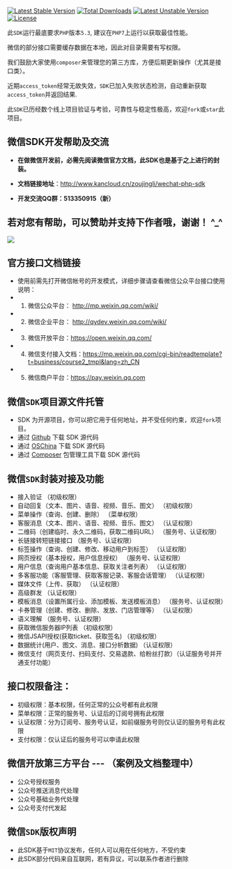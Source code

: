 [![Latest Stable Version](https://poser.pugx.org/zoujingli/wechat-php-sdk/v/stable)](https://packagist.org/packages/zoujingli/wechat-php-sdk)
[![Total Downloads](https://poser.pugx.org/zoujingli/wechat-php-sdk/downloads)](https://packagist.org/packages/zoujingli/wechat-php-sdk)
[![Latest Unstable Version](https://poser.pugx.org/zoujingli/wechat-php-sdk/v/unstable)](https://packagist.org/packages/zoujingli/wechat-php-sdk)
[![License](https://poser.pugx.org/zoujingli/wechat-php-sdk/license)](https://packagist.org/packages/zoujingli/wechat-php-sdk)

此`SDK`运行最底要求`PHP`版本`5.3`, 建议在`PHP7`上运行以获取最佳性能。

微信的部分接口需要缓存数据在本地，因此对目录需要有写权限。

我们鼓励大家使用`composer`来管理您的第三方库，方便后期更新操作（尤其是接口类）。

近期`access_token`经常无故失效，`SDK`已加入失败状态检测，自动重新获取`access_token`并返回结果.

此`SDK`已历经数个线上项目验证与考验，可靠性与稳定性极高，欢迎`fork`或`star`此项目。


**微信SDK开发帮助及交流**
--
* **在做微信开发前，必需先阅读微信官方文档，此SDK也是基于之上进行的封装。**

* **文档链接地址**：http://www.kancloud.cn/zoujingli/wechat-php-sdk

* **开发交流QQ群：513350915（新）**

**若对您有帮助，可以赞助并支持下作者哦，谢谢！ ^_^**
--
![](https://git.kancloud.cn/repos/zoujingli/wechat-php-sdk/raw/master/image/%E8%B5%9E%E5%8A%A9.png?access-token=49255b63935edafaf42aec9376136528&v1)


**官方接口文档链接**
--
* 使用前需先打开微信帐号的开发模式，详细步骤请查看微信公众平台接口使用说明：  
* 1. 微信公众平台： http://mp.weixin.qq.com/wiki/
* 2. 微信企业平台： http://qydev.weixin.qq.com/wiki/
* 3. 微信开放平台：https://open.weixin.qq.com/
* 4. 微信支付接入文档：https://mp.weixin.qq.com/cgi-bin/readtemplate?t=business/course2_tmpl&lang=zh_CN
* 5. 微信商户平台：https://pay.weixin.qq.com

**微信`SDK`项目源文件托管**
--
* SDK 为开源项目，你可以把它用于任何地址，并不受任何约束，欢迎`fork`项目。
* 通过 [Github](https://github.com/zoujingli/wechat-php-sdk) 下载 SDK 源代码
* 通过 [OSChina](http://git.oschina.net/zoujingli/wechat-php-sdk) 下载 SDK 源代码
* 通过 [Composer](https://getcomposer.org) 包管理工具下载 SDK 源代码

**微信`SDK`封装对接及功能**
--
* 接入验证 （初级权限）
* 自动回复（文本、图片、语音、视频、音乐、图文） （初级权限）
* 菜单操作（查询、创建、删除） （菜单权限）
* 客服消息（文本、图片、语音、视频、音乐、图文） （认证权限）
* 二维码（创建临时、永久二维码，获取二维码URL） （服务号、认证权限）
* 长链接转短链接接口 （服务号、认证权限）
* 标签操作（查询、创建、修改、移动用户到标签） （认证权限）
* 网页授权（基本授权，用户信息授权） （服务号、认证权限）
* 用户信息（查询用户基本信息、获取关注者列表） （认证权限）
* 多客服功能（客服管理、获取客服记录、客服会话管理） （认证权限）
* 媒体文件（上传、获取） （认证权限）
* 高级群发 （认证权限）
* 模板消息（设置所属行业、添加模板、发送模板消息） （服务号、认证权限）
* 卡券管理（创建、修改、删除、发放、门店管理等） （认证权限）
* 语义理解 （服务号、认证权限）
* 获取微信服务器IP列表 （初级权限）
* 微信JSAPI授权(获取ticket、获取签名) （初级权限）
* 数据统计(用户、图文、消息、接口分析数据) （认证权限）
* 微信支付（网页支付、扫码支付、交易退款、给粉丝打款）（认证服务号并开通支付功能）

**接口权限备注：**
--
* 初级权限：基本权限，任何正常的公众号都有此权限
* 菜单权限：正常的服务号、认证后的订阅号拥有此权限
* 认证权限：分为订阅号、服务号认证，如前缀服务号则仅认证的服务号有此权限
* 支付权限：仅认证后的服务号可以申请此权限

**微信开放第三方平台** ---  （案例及文档整理中）
--
* 公众号授权服务
* 公众号推送消息代处理
* 公众号基础业务代处理
* 公众号支付代发起

**微信`SDK`版权声明**
--
* 此SDK基于`MIT`协议发布，任何人可以用在任何地方，不受约束
* 此SDK部分代码来自互联网，若有异议，可以联系作者进行删除

